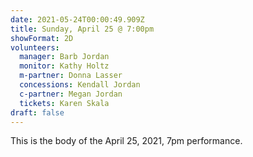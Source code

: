 ```yaml
---
date: 2021-05-24T00:00:49.909Z
title: Sunday, April 25 @ 7:00pm
showFormat: 2D
volunteers:
  manager: Barb Jordan
  monitor: Kathy Holtz
  m-partner: Donna Lasser
  concessions: Kendall Jordan
  c-partner: Megan Jordan
  tickets: Karen Skala
draft: false
---
```

This is the body of the April 25, 2021, 7pm performance.
